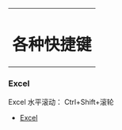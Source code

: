 <link rel="stylesheet" href="../stylesheets/notestyles.css" />
<link rel="icon" href="../favicon.ico" />
<div class="content">
<table class="covertitle"><tr><td>

# 各种快捷键

<center></center>
</td></tr></table>

### Excel

Excel 水平滚动： Ctrl+Shift+滚轮


</div>
<div class="toc">

- [Excel](#excel)

</div>